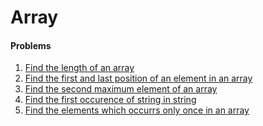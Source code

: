 # Array

#### Problems  

1. [Find the length of an array](/Data%20Structure/Array/length_of_array.py/)
2. [Find the first and last position of an element in an array](/Data%20Structure/Array/first_last_position.py/)
3. [Find the second maximum element of an array](/Data%20Structure/Array/second_max_element.py/)
4. [Find the first occurence of string in string](/Data%20Structure/Array/first_occurence_in_string.py/)
5. [Find the elements which occurrs only once in an array]()
